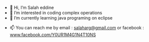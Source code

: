 - 👋 Hi, I’m Salah eddine
- 👀 I’m interested in coding complex operations
- 🌱 I’m currently learning java programing on eclipse
<!--- 
- 💞️ I’m looking to collaborate on ... 
--->
- 📫 You can reach me by email : salaharg@gmail.com or facebook : www.facebook.com/Y0UR1M4G1N4T10NS
<!---
blackpearlsea/blackpearlsea is a ✨ special ✨ repository because its `README.md` (this file) appears on your GitHub profile.
You can click the Preview link to take a look at your changes.
--->
